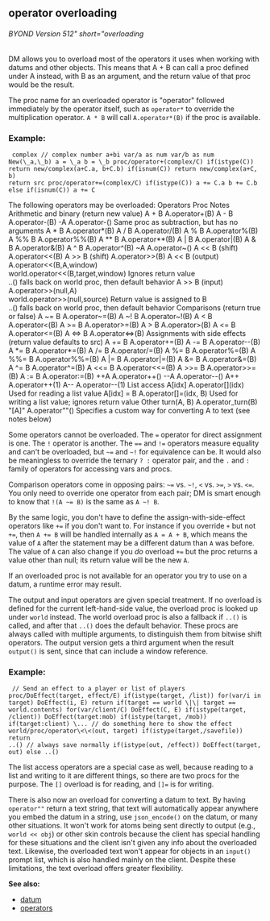 ## operator overloading 
###### BYOND Version 512" short="overloading


DM allows you to overload most of the operators it uses when
working with datums and other objects. This means that A + B can call a
proc defined under A instead, with B as an argument, and the return
value of that proc would be the result. 

The proc name for an
overloaded operator is \"operator\" followed immediately by the operator
itself, such as `operator*` to override the multiplication operator.
`A * B` will call `A.operator*(B)` if the proc is available.
### Example:

```
 complex // complex number a+bi var/a as num var/b as num
New(\_a,\_b) a = \_a b = \_b proc/operator+(complex/C) if(istype(C))
return new/complex(a+C.a, b+C.b) if(isnum(C)) return new/complex(a+C, b)
return src proc/operator+=(complex/C) if(istype(C)) a += C.a b += C.b
else if(isnum(C)) a += C 
```
 

The following operators may
be overloaded:
Operators
Proc
Notes
Arithmetic and binary (return new value)
A + B
A.operator+(B)
A - B
A.operator-(B)
-A
A.operator-()
Same proc as subtraction, but has no arguments
A \* B
A.operator\*(B)
A / B
A.operator/(B)
A % B
A.operator%(B)
A %% B
A.operator%%(B)
A \*\* B
A.operator\*\*(B)
A \| B
A.operator\|(B)
A & B
A.operator&(B)
A \^ B
A.operator\^(B)
\~A
A.operator\~()
A \<\< B (shift)
A.operator\<\<(B)
A \>\> B (shift)
A.operator\>\>(B)
A \<\< B (output)
A.operator\<\<(B,A,window)\
world.operator\<\<(B,target,window)
Ignores return value\
..() falls back on world proc, then default behavior
A \>\> B (input)
A.operator\>\>(null,A)\
world.operator\>\>(null,source)
Return value is assigned to B\
..() falls back on world proc, then default behavior
Comparisons (return true or false)
A \~= B
A.operator\~=(B)
A \~! B
A.operator\~!(B)
A \< B
A.operator\<(B)
A \>= B
A.operator\>=(B)
A \> B
A.operator\>(B)
A \<= B
A.operator\<=(B)
A \<=\> B
A.operator\<=\>(B)
Assignments with side effects (return value defaults to src)
A += B
A.operator+=(B)
A -= B
A.operator\--(B)
A \*= B
A.operator\*=(B)
A /= B
A.operator/=(B)
A %= B
A.operator%=(B)
A %%= B
A.operator%%=(B)
A \|= B
A.operator\|=(B)
A &= B
A.operator&=(B)
A \^= B
A.operator\^=(B)
A \<\<= B
A.operator\<\<=(B)
A \>\>= B
A.operator\>\>=(B)
A := B
A.operator:=(B)
++A
A.operator++()
\--A
A.operator\--()
A++
A.operator++(1)
A\--
A.operator\--(1)
List access
A\[idx\]
A.operator\[\](idx)
Used for reading a list value
A\[idx\] = B
A.operator\[\]=(idx, B)
Used for writing a list value; ignores return value
Other
turn(A, B)
A.operator_turn(B)
\"\[A\]\"
A.operator\"\"()
Specifies a custom way for converting A to text (see notes below)


Some operators cannot be overloaded. The `=` operator for
direct assignment is one. The `!` operator is another. The `==` and `!=`
operators measure equality and can\'t be overloaded, but `~=` and `~!`
for equivalence can be. It would also be meaningless to override the
ternary `? :` operator pair, and the `.` and `:` family of operators for
accessing vars and procs. 

Comparison operators come in opposing
pairs: `~=` vs. `~!`, `<` vs. `>=`, `>` vs. `<=`. You only need to
override one operator from each pair; DM is smart enough to know that
`!(A ~= B)` is the same as `A ~! B`. 

By the same logic, you
don\'t have to define the assign-with-side-effect operators like `+=` if
you don\'t want to. For instance if you override `+` but not `+=`, then
`A += B` will be handled internally as `A = A + B`, which means the
value of `A` after the statement may be a different datum than `A` was
before. The value of `A` can also change if you *do* overload `+=` but
the proc returns a value other than null; its return value will be the
new `A`. 

If an overloaded proc is not available for an operator
you try to use on a datum, a runtime error may result. 

The
output and input operators are given special treatment. If no overload
is defined for the current left-hand-side value, the overload proc is
looked up under `world` instead. The world overload proc is also a
fallback if `..()` is called, and after that `..()` does the default
behavior. These procs are always called with multiple arguments, to
distinguish them from bitwise shift operators. The output version gets a
third argument when the result `output()` is sent, since that can
include a window reference.
### Example:

```
 // Send an effect to a player or list of players
proc/DoEffect(target, effect/E) if(istype(target, /list)) for(var/i in
target) DoEffect(i, E) return if(target == world \|\| target ==
world.contents) for(var/client/C) DoEffect(C, E) if(istype(target,
/client)) DoEffect(target:mob) if(istype(target, /mob))
if(target:client) \... // do something here to show the effect
world/proc/operator\<\<(out, target) if(istype(target,/savefile)) return
..() // always save normally if(istype(out, /effect)) DoEffect(target,
out) else ..() 
```
 

The list access operators are a
special case as well, because reading to a list and writing to it are
different things, so there are two procs for the purpose. The `[]`
overload is for reading, and `[]=` is for writing. 

There is
also now an overload for converting a datum to text. By having
`operator""` return a text string, that text will automatically appear
anywhere you embed the datum in a string, use `json_encode()` on the
datum, or many other situations. It won\'t work for atoms being sent
directly to output (e.g., `world << obj`) or other skin controls because
the client has special handling for these situations and the client
isn\'t given any info about the overloaded text. Likewise, the
overloaded text won\'t appear for objects in an `input()` prompt list,
which is also handled mainly on the client. Despite these limitations,
the text overload offers greater flexibility.

**See also:**
+   [datum](/ref/datum.md) 
+   [operators](/ref/operator.md) 